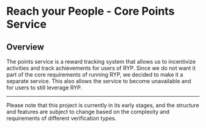 # Reach your People - Core Points Service

## Overview
The points service is a reward tracking system that allows us to incentivize activities and track achievements for users of RYP. Since we do not want it part of the core requirements of running RYP, we decided to make it a separate service. This also allows the service to become unavailable and for users to still leverage RYP.

---

Please note that this project is currently in its early stages, and the structure and features are subject to change based on the complexity and requirements of different verification types.
